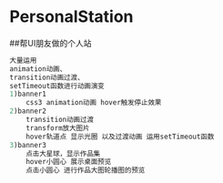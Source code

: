 # PersonalStation
##帮UI朋友做的个人站
```ruby
大量运用
animation动画、
transition动画过渡、
setTimeout函数进行动画演变
1)banner1
 	css3 animation动画 hover触发停止效果
2)banner2
	transition动画过渡
	transform放大图片
	hover轨道点 显示光圈 以及过渡动画 运用setTimeout函数
3)banner3
	点击大星球，显示作品集
	hover小圆心 展示桌面预览
	点击小圆心 进行作品大图轮播图的预览
``` 

